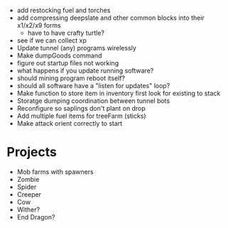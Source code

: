 - add restocking fuel and torches
- add compressing deepslate and other common blocks into their x1/x2/x9 forms
    - have to have crafty turtle?
- see if we can collect xp
- Update tunnel (any) programs wirelessly
- Make dumpGoods command
- figure out startup files not working
- what happens if you update running software?
- should mining program reboot itself?
- should all software have a "listen for updates" loop?
- Make function to store item in inventory first look for existing to stack
- Storatge dumping coordination between tunnel bots
- Reconfigure so saplings don't plant on drop
- Add multiple fuel items for treeFarm (sticks)
- Make attack orient correctly to start

# Projects
- Mob farms with spawners
 - Zombie
 - Spider
 - Creeper
 - Cow
 - Wither?
 - End Dragon?